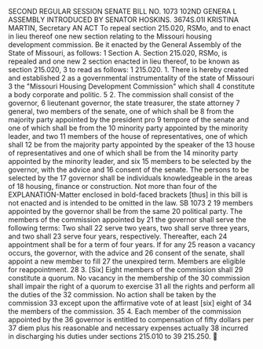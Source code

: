 SECOND REGULAR SESSION
SENATE BILL NO. 1073
102ND GENERA L ASSEMBLY
INTRODUCED BY SENATOR HOSKINS.
3674S.01I KRISTINA MARTIN, Secretary
AN ACT
To repeal section 215.020, RSMo, and to enact in lieu thereof one new section relating to the
Missouri housing development commission.
Be it enacted by the General Assembly of the State of Missouri, as follows:
1 Section A. Section 215.020, RSMo, is repealed and one new
2 section enacted in lieu thereof, to be known as section 215.020,
3 to read as follows:
1 215.020. 1. There is hereby created and established
2 as a governmental instrumentality of the state of Missouri
3 the "Missouri Housing Development Commission" which shall
4 constitute a body corporate and politic.
5 2. The commission shall consist of the governor,
6 lieutenant governor, the state treasurer, the state attorney
7 general, two members of the senate, one of which shall be
8 from the majority party appointed by the president pro
9 tempore of the senate and one of which shall be from the
10 minority party appointed by the minority leader, and two
11 members of the house of representatives, one of which shall
12 be from the majority party appointed by the speaker of the
13 house of representatives and one of which shall be from the
14 minority party appointed by the minority leader, and six
15 members to be selected by the governor, with the advice and
16 consent of the senate. The persons to be selected by the
17 governor shall be individuals knowledgeable in the areas of
18 housing, finance or construction. Not more than four of the
EXPLANATION-Matter enclosed in bold-faced brackets [thus] in this bill is not enacted
and is intended to be omitted in the law.
SB 1073 2
19 members appointed by the governor shall be from the same
20 political party. The members of the commission appointed by
21 the governor shall serve the following terms: Two shall
22 serve two years, two shall serve three years, and two shall
23 serve four years, respectively. Thereafter, each
24 appointment shall be for a term of four years. If for any
25 reason a vacancy occurs, the governor, with the advice and
26 consent of the senate, shall appoint a new member to fill
27 the unexpired term. Members are eligible for reappointment.
28 3. [Six] Eight members of the commission shall
29 constitute a quorum. No vacancy in the membership of the
30 commission shall impair the right of a quorum to exercise
31 all the rights and perform all the duties of the
32 commission. No action shall be taken by the commission
33 except upon the affirmative vote of at least [six] eight of
34 the members of the commission.
35 4. Each member of the commission appointed by the
36 governor is entitled to compensation of fifty dollars per
37 diem plus his reasonable and necessary expenses actually
38 incurred in discharging his duties under sections 215.010 to
39 215.250.
